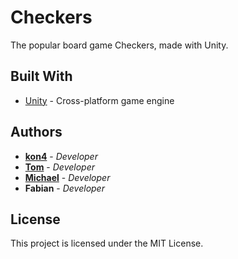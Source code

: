 # Checkers
The popular board game Checkers, made with Unity.

## Built With

* [Unity](https://unity3d.com/) - Cross-platform game engine

## Authors

* **[kon4](https://github.com/eightfour)** - *Developer*
* **[Tom](https://github.com/TomMaier1)** - *Developer*
* **[Michael](https://gitlab.com/michaelmaier)** - *Developer*
* **Fabian** - *Developer*

## License

This project is licensed under the MIT License.